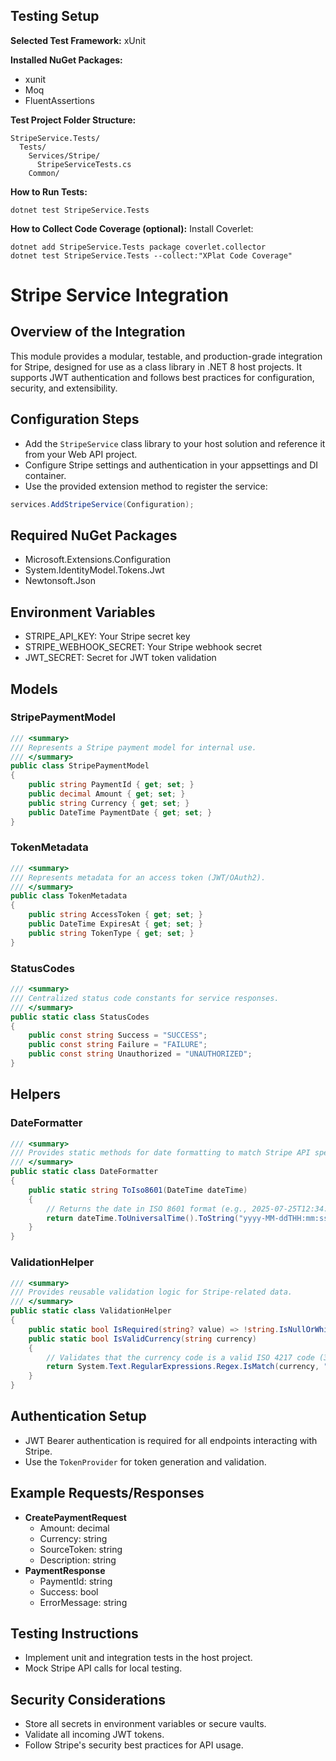 ## Testing Setup

**Selected Test Framework:** xUnit

**Installed NuGet Packages:**
- xunit
- Moq
- FluentAssertions

**Test Project Folder Structure:**
```
StripeService.Tests/
  Tests/
    Services/Stripe/
      StripeServiceTests.cs
    Common/
```

**How to Run Tests:**
```
dotnet test StripeService.Tests
```

**How to Collect Code Coverage (optional):**
Install Coverlet:
```
dotnet add StripeService.Tests package coverlet.collector
dotnet test StripeService.Tests --collect:"XPlat Code Coverage"
```
# Stripe Service Integration

## Overview of the Integration
This module provides a modular, testable, and production-grade integration for Stripe, designed for use as a class library in .NET 8 host projects. It supports JWT authentication and follows best practices for configuration, security, and extensibility.

## Configuration Steps
- Add the `StripeService` class library to your host solution and reference it from your Web API project.
- Configure Stripe settings and authentication in your appsettings and DI container.
- Use the provided extension method to register the service:

```csharp
services.AddStripeService(Configuration);
```

## Required NuGet Packages
- Microsoft.Extensions.Configuration
- System.IdentityModel.Tokens.Jwt
- Newtonsoft.Json

## Environment Variables
- STRIPE_API_KEY: Your Stripe secret key
- STRIPE_WEBHOOK_SECRET: Your Stripe webhook secret
- JWT_SECRET: Secret for JWT token validation

## Models
### StripePaymentModel
```csharp
/// <summary>
/// Represents a Stripe payment model for internal use.
/// </summary>
public class StripePaymentModel
{
    public string PaymentId { get; set; }
    public decimal Amount { get; set; }
    public string Currency { get; set; }
    public DateTime PaymentDate { get; set; }
}
```

### TokenMetadata
```csharp
/// <summary>
/// Represents metadata for an access token (JWT/OAuth2).
/// </summary>
public class TokenMetadata
{
    public string AccessToken { get; set; }
    public DateTime ExpiresAt { get; set; }
    public string TokenType { get; set; }
}
```

### StatusCodes
```csharp
/// <summary>
/// Centralized status code constants for service responses.
/// </summary>
public static class StatusCodes
{
    public const string Success = "SUCCESS";
    public const string Failure = "FAILURE";
    public const string Unauthorized = "UNAUTHORIZED";
}
```

## Helpers
### DateFormatter
```csharp
/// <summary>
/// Provides static methods for date formatting to match Stripe API specifications.
/// </summary>
public static class DateFormatter
{
    public static string ToIso8601(DateTime dateTime)
    {
        // Returns the date in ISO 8601 format (e.g., 2025-07-25T12:34:56Z)
        return dateTime.ToUniversalTime().ToString("yyyy-MM-ddTHH:mm:ssZ");
    }
}
```

### ValidationHelper
```csharp
/// <summary>
/// Provides reusable validation logic for Stripe-related data.
/// </summary>
public static class ValidationHelper
{
    public static bool IsRequired(string? value) => !string.IsNullOrWhiteSpace(value);
    public static bool IsValidCurrency(string currency)
    {
        // Validates that the currency code is a valid ISO 4217 code (3 letters)
        return System.Text.RegularExpressions.Regex.IsMatch(currency, "^[A-Z]{3}$");
    }
}
```

## Authentication Setup
- JWT Bearer authentication is required for all endpoints interacting with Stripe.
- Use the `TokenProvider` for token generation and validation.

## Example Requests/Responses
- **CreatePaymentRequest**
  - Amount: decimal
  - Currency: string
  - SourceToken: string
  - Description: string
- **PaymentResponse**
  - PaymentId: string
  - Success: bool
  - ErrorMessage: string

## Testing Instructions
- Implement unit and integration tests in the host project.
- Mock Stripe API calls for local testing.

## Security Considerations
- Store all secrets in environment variables or secure vaults.
- Validate all incoming JWT tokens.
- Follow Stripe's security best practices for API usage.
